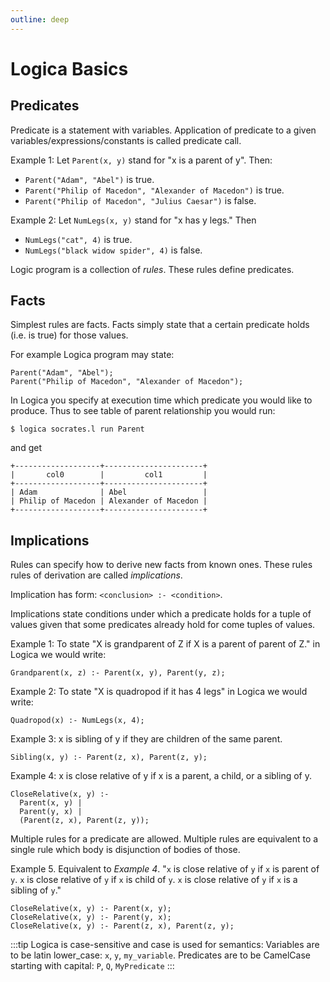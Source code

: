 ```yaml
---
outline: deep
---
```

# Logica Basics

## Predicates

Predicate is a statement with variables. Application of predicate to a given variables/expressions/constants is called predicate call.

Example 1: Let `Parent(x, y)` stand for "x is a parent of y". Then:

* `Parent("Adam", "Abel")` is true.
* `Parent("Philip of Macedon", "Alexander of Macedon")` is true.
* `Parent("Philip of Macedon", "Julius Caesar")` is false.

Example 2: Let `NumLegs(x, y)` stand for "x has y legs." Then

* `NumLegs("cat", 4)` is true.
* `NumLegs("black widow spider", 4)` is false.

Logic program is a collection of _rules_. These rules define predicates.

## Facts

Simplest rules are facts. Facts simply state that a certain predicate holds (i.e. is true) for those values.

For example Logica program may state:
```
Parent("Adam", "Abel");
Parent("Philip of Macedon", "Alexander of Macedon");
```

In Logica you specify at execution time which predicate you would like to produce.
Thus to see table of parent relationship you would run:
```
$ logica socrates.l run Parent
```
and get
```
+-------------------+----------------------+
|       col0        |         col1         |
+-------------------+----------------------+
| Adam              | Abel                 |
| Philip of Macedon | Alexander of Macedon |
+-------------------+----------------------+
```

## Implications

Rules can specify how to derive new facts from known ones. These rules rules of derivation are called _implications_.

Implication has form: `<conclusion> :- <condition>`.

Implications state conditions under which a predicate holds for a tuple of values given that some predicates already hold for come tuples of values.

Example 1: To state "X is grandparent of Z if X is a parent of parent of Z." in Logica we would write:

```
Grandparent(x, z) :- Parent(x, y), Parent(y, z);
```

Example 2: To state "X is quadropod if it has 4 legs" in Logica we would write:

```
Quadropod(x) :- NumLegs(x, 4);
```

Example 3: x is sibling of y if they are children of the same parent.

```
Sibling(x, y) :- Parent(z, x), Parent(z, y);
```

Example 4: x is close relative of y if x is a parent, a child, or a sibling of y.

```
CloseRelative(x, y) :-
  Parent(x, y) |
  Parent(y, x) |
  (Parent(z, x), Parent(z, y));
```

Multiple rules for a predicate are allowed. Multiple rules are equivalent to a single rule which body is disjunction of bodies of those.

Example 5. Equivalent to _Example 4_.
"`x` is close relative of `y` if `x` is parent of `y`. `x` is close relative of `y` if `x` is child of `y`.
`x` is close relative of `y` if `x` is a sibling of `y`."

```
CloseRelative(x, y) :- Parent(x, y);
CloseRelative(x, y) :- Parent(y, x);
CloseRelative(x, y) :- Parent(z, x), Parent(z, y);
```

:::tip
Logica is case-sensitive and case is used for semantics:
Variables are to be latin lower_case: `x`, `y`, `my_variable`.
Predicates are to be CamelCase starting with capital: `P`, `Q`, `MyPredicate`
:::